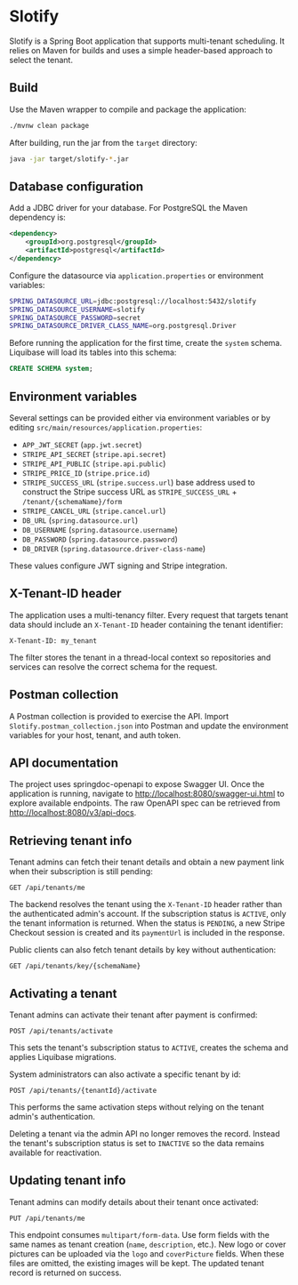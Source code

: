 # Slotify

Slotify is a Spring Boot application that supports multi-tenant scheduling. It relies on Maven for builds and uses a simple header-based approach to select the tenant.

## Build

Use the Maven wrapper to compile and package the application:

```bash
./mvnw clean package
```

After building, run the jar from the `target` directory:

```bash
java -jar target/slotify-*.jar
```

## Database configuration

Add a JDBC driver for your database. For PostgreSQL the Maven dependency is:

```xml
<dependency>
    <groupId>org.postgresql</groupId>
    <artifactId>postgresql</artifactId>
</dependency>
```

Configure the datasource via `application.properties` or environment variables:

```bash
SPRING_DATASOURCE_URL=jdbc:postgresql://localhost:5432/slotify
SPRING_DATASOURCE_USERNAME=slotify
SPRING_DATASOURCE_PASSWORD=secret
SPRING_DATASOURCE_DRIVER_CLASS_NAME=org.postgresql.Driver
```

Before running the application for the first time, create the `system` schema.
Liquibase will load its tables into this schema:

```sql
CREATE SCHEMA system;
```

## Environment variables

Several settings can be provided either via environment variables or by editing `src/main/resources/application.properties`:

- `APP_JWT_SECRET` (`app.jwt.secret`)
- `STRIPE_API_SECRET` (`stripe.api.secret`)
- `STRIPE_API_PUBLIC` (`stripe.api.public`)
- `STRIPE_PRICE_ID` (`stripe.price.id`)
- `STRIPE_SUCCESS_URL` (`stripe.success.url`) base address used to construct the Stripe success URL as `STRIPE_SUCCESS_URL` + `/tenant/{schemaName}/form`
- `STRIPE_CANCEL_URL` (`stripe.cancel.url`)
- `DB_URL` (`spring.datasource.url`)
- `DB_USERNAME` (`spring.datasource.username`)
- `DB_PASSWORD` (`spring.datasource.password`)
- `DB_DRIVER` (`spring.datasource.driver-class-name`)

These values configure JWT signing and Stripe integration.

## X-Tenant-ID header

The application uses a multi-tenancy filter. Every request that targets tenant data should include an `X-Tenant-ID` header containing the tenant identifier:

```
X-Tenant-ID: my_tenant
```

The filter stores the tenant in a thread-local context so repositories and services can resolve the correct schema for the request.

## Postman collection

A Postman collection is provided to exercise the API. Import `Slotify.postman_collection.json` into Postman and update the environment variables for your host, tenant, and auth token.

## API documentation

The project uses springdoc-openapi to expose Swagger UI. Once the application is running, navigate to [http://localhost:8080/swagger-ui.html](http://localhost:8080/swagger-ui.html) to explore available endpoints. The raw OpenAPI spec can be retrieved from [http://localhost:8080/v3/api-docs](http://localhost:8080/v3/api-docs).

## Retrieving tenant info

Tenant admins can fetch their tenant details and obtain a new payment link when
their subscription is still pending:

```
GET /api/tenants/me
```

The backend resolves the tenant using the `X-Tenant-ID` header rather than the
authenticated admin's account. If the subscription status is `ACTIVE`, only the
tenant information is returned. When the status is `PENDING`, a new Stripe
Checkout session is created and its `paymentUrl` is included in the response.

Public clients can also fetch tenant details by key without authentication:

```
GET /api/tenants/key/{schemaName}
```

## Activating a tenant

Tenant admins can activate their tenant after payment is confirmed:

```
POST /api/tenants/activate
```

This sets the tenant's subscription status to `ACTIVE`, creates the schema and
applies Liquibase migrations.

System administrators can also activate a specific tenant by id:

```
POST /api/tenants/{tenantId}/activate
```

This performs the same activation steps without relying on the tenant admin's
authentication.

Deleting a tenant via the admin API no longer removes the record. Instead the
tenant's subscription status is set to `INACTIVE` so the data remains available
for reactivation.

## Updating tenant info

Tenant admins can modify details about their tenant once activated:

```
PUT /api/tenants/me
```

This endpoint consumes `multipart/form-data`. Use form fields with the same
names as tenant creation (`name`, `description`, etc.). New logo or cover
pictures can be uploaded via the `logo` and `coverPicture` fields. When these
files are omitted, the existing images will be kept. The updated tenant record
is returned on success.
